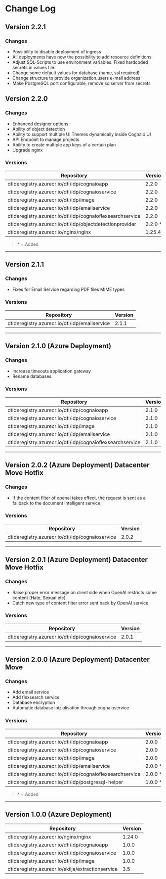 # Change Log

## Version 2.2.1
### Changes
- Possibility to disable deployment of ingress
- All deployments have now the possibility to add resource definitions
- Adjust SQL-Scripts to use environment variables. Fixed hardcoded secrets in values file.
- Change some default values for database (name, ssl required)
- Change structure to provide organization.users e-mail address
- Make PostgreSQL port configurable, remove sqlserver from secrets

## Version 2.2.0
### Changes
- Enhanced designer options
- Ability of object detection
- Ability to support multiple UI Themes dynamically inside Cognaio UI
- API Endpoint to manage projects
- Ability to create multiple app keys of a certain plan
- Upgrade nginx

### Versions
|Repository|Version|
|---|---|
|dtideregistry.azurecr.io/dti/idp/cognaioapp                 |2.2.0|
|dtideregistry.azurecr.io/dti/idp/cognaioservice             |2.2.0|
|dtideregistry.azurecr.io/dti/idp/image                      |2.2.0|
|dtideregistry.azurecr.io/dti/idp/emailservice               |2.2.0|
|dtideregistry.azurecr.io/dti/idp/cognaioflexsearchservice   |2.2.0|
|dtideregistry.azurecr.io/dti/idp/objectdetectionprovider    |2.2.0 *|
|dtideregistry.azurecr.io/nginx/nginx                        |1.25.4|
>\* = Added
---

## Version 2.1.1
### Changes
- Fixes for Email Service regarding PDF files MIME types

### Versions
|Repository|Version|
|---|---|
|dtideregistry.azurecr.io/dti/idp/emailservice               |2.1.1|
---

## Version 2.1.0 (Azure Deployment)
### Changes
- Increase timeouts application gateway
- Rename databases

### Versions
|Repository|Version|
|---|---|
|dtideregistry.azurecr.io/dti/idp/cognaioapp                 |2.1.0|
|dtideregistry.azurecr.io/dti/idp/cognaioservice             |2.1.0|
|dtideregistry.azurecr.io/dti/idp/image                      |2.1.0|
|dtideregistry.azurecr.io/dti/idp/emailservice               |2.1.0|
|dtideregistry.azurecr.io/dti/idp/cognaioflexsearchservice   |2.1.0|
---
## Version 2.0.2 (Azure Deployment) Datacenter Move Hotfix
### Changes
- If the content filter of openai takes effect, the request is sent as a fallback to the document intelligent service

### Versions
|Repository|Version|
|---|---|
dtideregistry.azurecr.io/dti/idp/cognaioservice             |2.0.2|
---
## Version 2.0.1 (Azure Deployment) Datacenter Move Hotfix
### Changes
- Raise proper error message on client side when OpenAI restricts some content (Hate, Sexual etc)
- Catch new type of content filter error sent back by OpenAI service

### Versions
|Repository|Version|
|---|---|
dtideregistry.azurecr.io/dti/idp/cognaioservice             |2.0.1|
---
## Version 2.0.0 (Azure Deployment) Datacenter Move
### Changes
- Add email service
- Add flexsearch service
- Database encryption
- Automatic database inizialisation through cognaioservice

### Versions
|Repository|Version|
|---|---|
|dtideregistry.azurecr.io/dti/idp/cognaioapp                 |2.0.0|
|dtideregistry.azurecr.io/dti/idp/cognaioservice             |2.0.0|
|dtideregistry.azurecr.io/dti/idp/image                      |2.0.0|
|dtideregistry.azurecr.io/dti/idp/emailservice               |2.0.0 *|
|dtideregistry.azurecr.io/dti/idp/cognaioflexsearchservice   |2.0.0 *|
|dtideregistry.azurecr.io/dti/idp/postgresql-helper          |1.0.0 *|
>\* = Added

---
## Version 1.0.0 (Azure Deployment)

|Repository|Version|
|---|---|
|dtideregistry.azurecr.io/nginx/nginx                        |1.24.0|
|dtideregistry.azurecr.io/dti/idp/cognaioapp                 |1.0.0|
|dtideregistry.azurecr.io/dti/idp/cognaioservice             |1.0.0|
|dtideregistry.azurecr.io/dti/idp/image                      |1.0.0|
|dtideregistry.azurecr.io/skilja/extractionservice           |3.5|